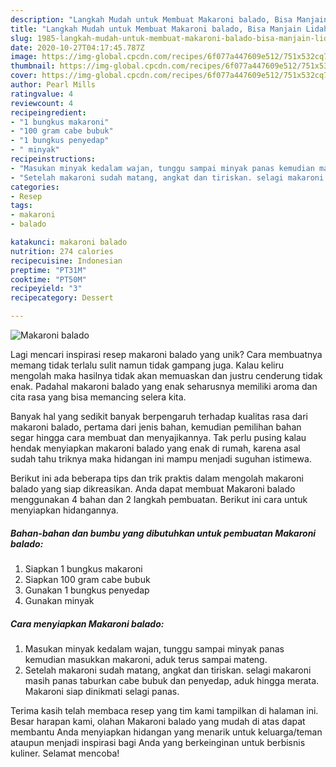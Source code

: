 ```yaml
---
description: "Langkah Mudah untuk Membuat Makaroni balado, Bisa Manjain Lidah"
title: "Langkah Mudah untuk Membuat Makaroni balado, Bisa Manjain Lidah"
slug: 1985-langkah-mudah-untuk-membuat-makaroni-balado-bisa-manjain-lidah
date: 2020-10-27T04:17:45.787Z
image: https://img-global.cpcdn.com/recipes/6f077a447609e512/751x532cq70/makaroni-balado-foto-resep-utama.jpg
thumbnail: https://img-global.cpcdn.com/recipes/6f077a447609e512/751x532cq70/makaroni-balado-foto-resep-utama.jpg
cover: https://img-global.cpcdn.com/recipes/6f077a447609e512/751x532cq70/makaroni-balado-foto-resep-utama.jpg
author: Pearl Mills
ratingvalue: 4
reviewcount: 4
recipeingredient:
- "1 bungkus makaroni"
- "100 gram cabe bubuk"
- "1 bungkus penyedap"
- " minyak"
recipeinstructions:
- "Masukan minyak kedalam wajan, tunggu sampai minyak panas kemudian masukkan makaroni, aduk terus sampai mateng."
- "Setelah makaroni sudah matang, angkat dan tiriskan. selagi makaroni masih panas taburkan cabe bubuk dan penyedap, aduk hingga merata. Makaroni siap dinikmati selagi panas."
categories:
- Resep
tags:
- makaroni
- balado

katakunci: makaroni balado 
nutrition: 274 calories
recipecuisine: Indonesian
preptime: "PT31M"
cooktime: "PT50M"
recipeyield: "3"
recipecategory: Dessert

---
```



![Makaroni balado](https://img-global.cpcdn.com/recipes/6f077a447609e512/751x532cq70/makaroni-balado-foto-resep-utama.jpg)

Lagi mencari inspirasi resep makaroni balado yang unik? Cara membuatnya memang tidak terlalu sulit namun tidak gampang juga. Kalau keliru mengolah maka hasilnya tidak akan memuaskan dan justru cenderung tidak enak. Padahal makaroni balado yang enak seharusnya memiliki aroma dan cita rasa yang bisa memancing selera kita.



Banyak hal yang sedikit banyak berpengaruh terhadap kualitas rasa dari makaroni balado, pertama dari jenis bahan, kemudian pemilihan bahan segar hingga cara membuat dan menyajikannya. Tak perlu pusing kalau hendak menyiapkan makaroni balado yang enak di rumah, karena asal sudah tahu triknya maka hidangan ini mampu menjadi suguhan istimewa.


Berikut ini ada beberapa tips dan trik praktis dalam mengolah makaroni balado yang siap dikreasikan. Anda dapat membuat Makaroni balado menggunakan 4 bahan dan 2 langkah pembuatan. Berikut ini cara untuk menyiapkan hidangannya.

<!--inarticleads1-->

##### Bahan-bahan dan bumbu yang dibutuhkan untuk pembuatan Makaroni balado:

1. Siapkan 1 bungkus makaroni
1. Siapkan 100 gram cabe bubuk
1. Gunakan 1 bungkus penyedap
1. Gunakan  minyak




<!--inarticleads2-->

##### Cara menyiapkan Makaroni balado:

1. Masukan minyak kedalam wajan, tunggu sampai minyak panas kemudian masukkan makaroni, aduk terus sampai mateng.
1. Setelah makaroni sudah matang, angkat dan tiriskan. selagi makaroni masih panas taburkan cabe bubuk dan penyedap, aduk hingga merata. Makaroni siap dinikmati selagi panas.




Terima kasih telah membaca resep yang tim kami tampilkan di halaman ini. Besar harapan kami, olahan Makaroni balado yang mudah di atas dapat membantu Anda menyiapkan hidangan yang menarik untuk keluarga/teman ataupun menjadi inspirasi bagi Anda yang berkeinginan untuk berbisnis kuliner. Selamat mencoba!
